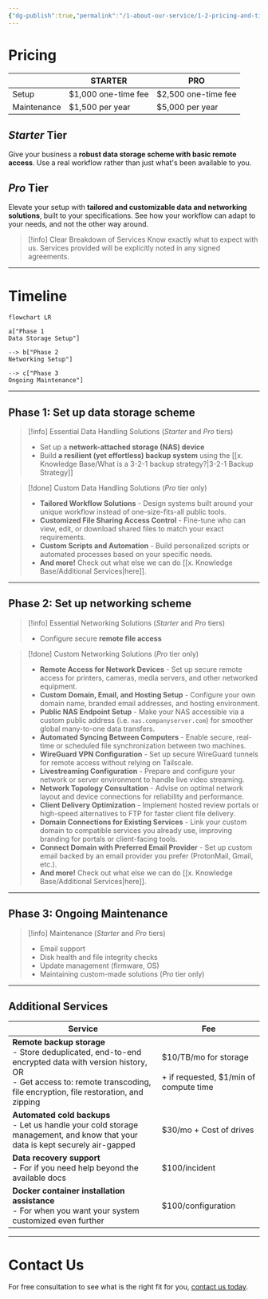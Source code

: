 ```yaml
---
{"dg-publish":true,"permalink":"/1-about-our-service/1-2-pricing-and-timeline/"}
---
```


# Pricing

|             | **STARTER**         | **PRO**             |
| ----------- | ------------------- | ------------------- |
| Setup       | $1,000 one-time fee | $2,500 one-time fee |
| Maintenance | $1,500 per year     | $5,000 per year     |
## *Starter* Tier

Give your business a **robust data storage scheme with basic remote access**. Use a real workflow rather than just what's been available to you.

## *Pro* Tier

Elevate your setup with **tailored and customizable data and networking solutions**, built to your specifications. See how your workflow can adapt to your needs, and not the other way around.

> [!info] Clear Breakdown of Services
> Know exactly what to expect with us. Services provided will be explicitly noted in any signed agreements.

---
# Timeline

```mermaid
flowchart LR

a["Phase 1
Data Storage Setup"]

--> b["Phase 2
Networking Setup"]

--> c["Phase 3
Ongoing Maintenance"]
```


---

## Phase 1: Set up data storage scheme

> [!info] Essential Data Handling Solutions (*Starter* and *Pro* tiers)
> - Set up a **network-attached storage (NAS) device**
> - Build **a resilient (yet effortless) backup system** using the [[x. Knowledge Base/What is a 3-2-1 backup strategy?\|3-2-1 Backup Strategy]]

> [!done] Custom Data Handling Solutions (*Pro* tier only)
> 
> - **Tailored Workflow Solutions** - Design systems built around your unique workflow instead of one-size-fits-all public tools.
> - **Customized File Sharing Access Control** - Fine-tune who can view, edit, or download shared files to match your exact requirements.
> - **Custom Scripts and Automation** - Build personalized scripts or automated processes based on your specific needs.
> - **And more!** Check out what else we can do [[x. Knowledge Base/Additional Services\|here]].

---
## Phase 2: Set up networking scheme

> [!info] Essential Networking Solutions (*Starter* and *Pro* tiers)
> - Configure secure **remote file access**

> [!done] Custom Networking Solutions (*Pro* tier only)
> - **Remote Access for Network Devices** - Set up secure remote access for printers, cameras, media servers, and other networked equipment.
> - **Custom Domain, Email, and Hosting Setup** - Configure your own domain name, branded email addresses, and hosting environment.
> - **Public NAS Endpoint Setup** - Make your NAS accessible via a custom public address (i.e. `nas.companyserver.com`) for smoother global many-to-one data transfers.
> - **Automated Syncing Between Computers** - Enable secure, real-time or scheduled file synchronization between two machines.
> - **WireGuard VPN Configuration** - Set up secure WireGuard tunnels for remote access without relying on Tailscale.
> - **Livestreaming Configuration** - Prepare and configure your network or server environment to handle live video streaming.
> - **Network Topology Consultation** - Advise on optimal network layout and device connections for reliability and performance.
> - **Client Delivery Optimization** - Implement hosted review portals or high-speed alternatives to FTP for faster client file delivery.
> - **Domain Connections for Existing Services** - Link your custom domain to compatible services you already use, improving branding for portals or client-facing tools.
> - **Connect Domain with Preferred Email Provider** - Set up custom email backed by an email provider you prefer (ProtonMail, Gmail, etc.).
> - **And more!** Check out what else we can do [[x. Knowledge Base/Additional Services\|here]].

---
## Phase 3: Ongoing Maintenance

> [!info] Maintenance (*Starter* and *Pro* tiers)
> * Email support
> * Disk health and file integrity checks
> * Update management (firmware, OS)
> * Maintaining custom-made solutions (*Pro* tier only)

---
## Additional Services

| Service                                                                                                                                                                                      | Fee                                                                 |
| -------------------------------------------------------------------------------------------------------------------------------------------------------------------------------------------- | ------------------------------------------------------------------- |
| **Remote backup storage**<br>- Store deduplicated, end-to-end encrypted data with version history, OR<br>- Get access to: remote transcoding, file encryption, file restoration, and zipping | $10/TB/mo for storage<br><br>+ if requested, $1/min of compute time |
| **Automated cold backups**<br>- Let us handle your cold storage management, and know that your data is kept securely air-gapped                                                              | $30/mo + Cost of drives                                             |
| **Data recovery support**<br>- For if you need help beyond the available docs                                                                                                                | $100/incident                                                       |
| **Docker container installation assistance**<br>- For when you want your system customized even further                                                                                      | $100/configuration                                                  |

---
# Contact Us

For free consultation to see what is the right fit for you, [contact us today](mailto:contact@strayframes.com).